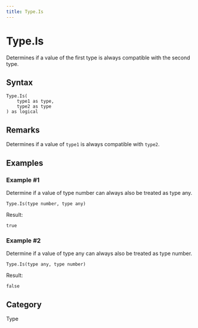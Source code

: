 ```yaml
---
title: Type.Is
---
```


# Type.Is


Determines if a value of the first type is always compatible with the second type.


## Syntax

```powerquery
Type.Is(
    type1 as type,
    type2 as type
) as logical
```


## Remarks

Determines if a value of <code>type1</code> is always compatible with <code>type2</code>.


## Examples

### Example #1 
Determine if a value of type number can always also be treated as type any.
```powerquery
Type.Is(type number, type any)
```

Result: 
```powerquery
true
```


### Example #2 
Determine if a value of type any can always also be treated as type number.
```powerquery
Type.Is(type any, type number)
```

Result: 
```powerquery
false
```




## Category
Type

